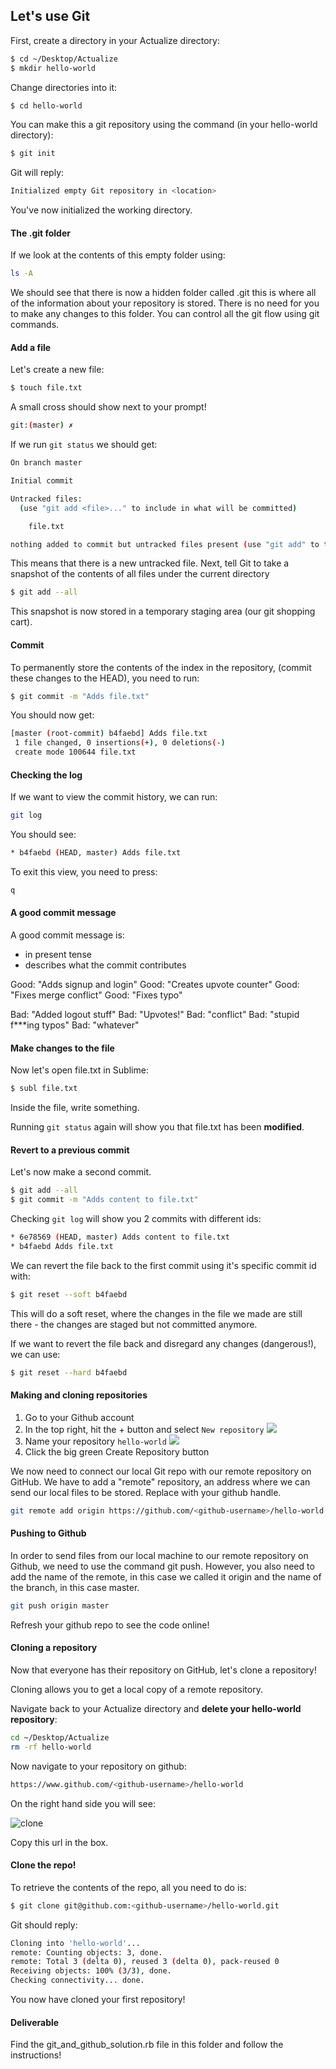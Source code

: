 ## Let's use Git

First, create a directory in your Actualize directory:

```bash
$ cd ~/Desktop/Actualize
$ mkdir hello-world
```

Change directories into it:

```bash
$ cd hello-world
```

You can make this a git repository using the command (in your hello-world directory):

```bash
$ git init
```

Git will reply:

```bash
Initialized empty Git repository in <location>
```

You've now initialized the working directory.

#### The .git folder

If we look at the contents of this empty folder using:

```bash
ls -A
```

We should see that there is now a hidden folder called .git this is where all of the information about your repository is stored. There is no need for you to make any changes to this folder. You can control all the git flow using git commands.

#### Add a file

Let's create a new file:

```bash
$ touch file.txt
```

A small cross should show next to your prompt!

```bash
git:(master) ✗
```

If we run `git status` we should get:

```bash
On branch master

Initial commit

Untracked files:
  (use "git add <file>..." to include in what will be committed)

	file.txt

nothing added to commit but untracked files present (use "git add" to track)
```

This means that there is a new untracked file. Next, tell Git to take a snapshot of the contents of all files under the current directory

```bash
$ git add --all 
```

This snapshot is now stored in a temporary staging area (our git shopping cart).

#### Commit

To permanently store the contents of the index in the repository, (commit these changes to the HEAD), you need to run:

```bash
$ git commit -m "Adds file.txt"
```

You should now get:

```bash
[master (root-commit) b4faebd] Adds file.txt
 1 file changed, 0 insertions(+), 0 deletions(-)
 create mode 100644 file.txt
```

#### Checking the log

If we want to view the commit history, we can run:

```bash
git log
```

You should see:

```bash
* b4faebd (HEAD, master) Adds file.txt
```

To exit this view, you need to press:

```bash
q
```

#### A good commit message

A good commit message is:
  - in present tense
  - describes what the commit contributes

Good: "Adds signup and login"
Good: "Creates upvote counter"
Good: "Fixes merge conflict"
Good: "Fixes typo"

Bad: "Added logout stuff"
Bad: "Upvotes!"
Bad: "conflict"
Bad: "stupid f***ing typos"
Bad: "whatever"

#### Make changes to the file

Now let's open file.txt in Sublime:

```bash
$ subl file.txt
```

Inside the file, write something.

Running `git status` again will show you that file.txt has been **modified**.

#### Revert to a previous commit

Let's now make a second commit.

```bash
$ git add --all
$ git commit -m "Adds content to file.txt"
```

Checking `git log` will show you 2 commits with different ids:

```bash
* 6e78569 (HEAD, master) Adds content to file.txt
* b4faebd Adds file.txt
```

We can revert the file back to the first commit using it's specific commit id with:

```bash
$ git reset --soft b4faebd
```

This will do a soft reset, where the changes in the file we made are still there - the changes are staged but not committed anymore.

If we want to revert the file back and disregard any changes (dangerous!), we can use:

```bash
$ git reset --hard b4faebd
```

#### Making and cloning repositories

1. Go to your Github account
2. In the top right, hit the + button and select `New repository`
![](https://help.github.com/assets/images/help/repository/repo-create.png)
3. Name your repository `hello-world`
![](https://help.github.com/assets/images/help/repository/repo-create-name.png)
4. Click the big green Create Repository button

We now need to connect our local Git repo with our remote repository on GitHub. We have to add a "remote" repository, an address where we can send our local files to be stored. Replace <github-username> with your github handle.

```bash
git remote add origin https://github.com/<github-username>/hello-world.git
```

#### Pushing to Github

In order to send files from our local machine to our remote repository on Github, we need to use the command git push. However, you also need to add the name of the remote, in this case we called it origin and the name of the branch, in this case master.

```bash
git push origin master
```

Refresh your github repo to see the code online!

#### Cloning a repository

Now that everyone has their repository on GitHub, let's clone a repository!

Cloning allows you to get a local copy of a remote repository.

Navigate back to your Actualize directory and **delete your hello-world repository**:

```bash
cd ~/Desktop/Actualize
rm -rf hello-world
```

Now navigate to your repository on github:

```bash
https://www.github.com/<github-username>/hello-world
```

On the right hand side you will see:

![clone](https://cloud.githubusercontent.com/assets/40461/8228838/dfdc57a0-15a9-11e5-90a7-6c4fa8641ae6.jpg)

Copy this url in the box.

#### Clone the repo!

To retrieve the contents of the repo, all you need to do is:

```bash
$ git clone git@github.com:<github-username>/hello-world.git
```

Git should reply:

```bash
Cloning into 'hello-world'...
remote: Counting objects: 3, done.
remote: Total 3 (delta 0), reused 3 (delta 0), pack-reused 0
Receiving objects: 100% (3/3), done.
Checking connectivity... done.
```

You now have cloned your first repository!


#### Deliverable

Find the git_and_github_solution.rb file in this folder and follow the instructions! 
